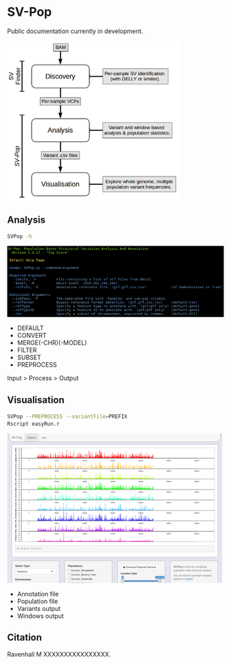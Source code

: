 # SV-Pop
Public documentation currently in development.

<img src="https://raw.githubusercontent.com/mattravenhall/SV-Pop/master/Images/Pipeline.png" alt="Pipeline Overview" width="400"/>

## Analysis


```bash
SVPop -h
```

<img src="https://raw.githubusercontent.com/mattravenhall/SV-Pop/master/Images/Preview_Analysis.png" alt="Preview Analysis" width="800"/>

- DEFAULT
- CONVERT
- MERGE(-CHR)(-MODEL)
- FILTER
- SUBSET
- PREPROCESS

Input > Process > Output

## Visualisation

```bash
SVPop --PREPROCESS --variantFile=PREFIX
Rscript easyRun.r
```

<img src="https://raw.githubusercontent.com/mattravenhall/SV-Pop/master/Images/Preview_Visualisation.png" alt="Preview Visualiser"/>

- Annotation file
- Population file
- Variants output
- Windows output

## Citation
Ravenhall M XXXXXXXXXXXXXXXX.
